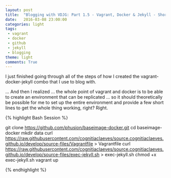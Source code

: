 ```yaml
---
layout: post
title:  "Blogging with VDJG: Part 1.5 - Vagrant, Docker & Jekyll - Shortcut!"
date:   2016-03-08 23:00:00
categories: light
tags:
 - vagrant
 - docker
 - github
 - jekyll
 - blogging
theme: light
comments: True
---
```


I just finished going through all of the steps of how I created the vagrant-docker-jekyll combo that I use to blog with.

... And then I realized ... the whole point of vagrant and docker is to be able to create an environment that can be replicated ... so it should theoretically be possible for me to set up the entire environment and provide a few short lines to get the whole thing working, right?  Right.

{% highlight Bash Session %}

git clone https://github.com/phusion/baseimage-docker.git
cd baseimage-docker
mkdir data
curl https://raw.githubusercontent.com/cognitiaclaeves/source.cognitiaclaeves.github.io/develop/source-files/Vagrantfile > Vagrantfile
curl https://raw.githubusercontent.com/cognitiaclaeves/source.cognitiaclaeves.github.io/develop/source-files/exec-jekyll.sh > exec-jekyll.sh
chmod +x exec-jekyll.sh
vagrant up

{% endhighlight %}


